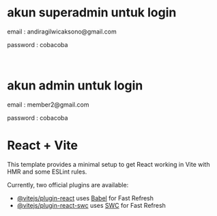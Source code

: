 <h1>akun superadmin untuk login</h1>
<p>email : andiragilwicaksono@gmail.com</p>
<p>password : cobacoba</p>
<br>
<h1>akun admin untuk login</h1>
<p>email : member2@gmail.com</p>
<p>password : cobacoba</p>

# React + Vite

This template provides a minimal setup to get React working in Vite with HMR and some ESLint rules.

Currently, two official plugins are available:

- [@vitejs/plugin-react](https://github.com/vitejs/vite-plugin-react/blob/main/packages/plugin-react/README.md) uses [Babel](https://babeljs.io/) for Fast Refresh
- [@vitejs/plugin-react-swc](https://github.com/vitejs/vite-plugin-react-swc) uses [SWC](https://swc.rs/) for Fast Refresh
